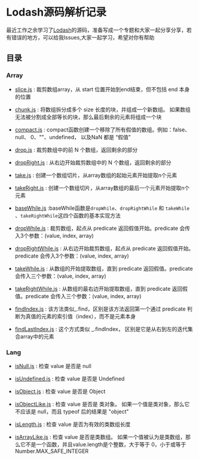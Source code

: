 # Lodash源码解析记录

最近工作之余学习了[Lodash](https://github.com/lodash/lodash)的源码，准备写成一个专题和大家一起分享分享，若有错误的地方，可以给我Issues,大家一起学习，希望对你有帮助

## 目录
### Array

* [slice.js](https://github.com/JILL1231/readLodash/blob/master/Array/slice.js) : 裁剪数组array，从 start 位置开始到end结束，但不包括 end 本身的位置

* [chunk.js](https://github.com/JILL1231/readLodash/blob/master/Array/chunk.js) : 将数组拆分成多个 size 长度的块，并组成一个新数组。 如果数组无法被分割成全部等长的块，那么最后剩余的元素将组成一个块

* [compact.js](https://github.com/JILL1231/readLodash/blob/master/Array/compact.js) : compact函数创建一个移除了所有假值的数组。例如：false、null、 0、""、undefined， 以及NaN 都是 “假值”

* [drop.js](https://github.com/JILL1231/readLodash/blob/master/Array/drop.js) : 裁剪数组中的前 N 个数组，返回剩余的部分

* [dropRight.js](https://github.com/JILL1231/readLodash/blob/master/Array/dropRight.js) : 从右边开始裁剪数组中的 N 个数组，返回剩余的部分

* [take.js](https://github.com/JILL1231/readLodash/blob/master/Array/take.js) : 创建一个数组切片，从array数组的起始元素开始提取n个元素

* [takeRight.js](https://github.com/JILL1231/readLodash/blob/master/Array/takeRight.js) : 创建一个数组切片，从array数组的最后一个元素开始提取n个元素

* [baseWhile.js](https://github.com/JILL1231/readLodash/blob/master/.internal/baseWhile.js) :baseWhile函数是`dropWhile`、`dropRightWhile` 和 `takeWhile` 、`takeRightWhile`这四个函数的基本实现方法 

* [dropWhile.js](https://github.com/JILL1231/readLodash/blob/master/Array/dropWhile.js) : 裁剪数组，起点从 predicate 返回假值开始。predicate 会传入3个参数：(value, index, array)

* [dropRightWhile.js](https://github.com/JILL1231/readLodash/blob/master/Array/dropRightWhile.js) : 从右边开始裁剪数组，起点从 predicate 返回假值开始。predicate 会传入3个参数：(value, index, array)

* [takeWhile.js](https://github.com/JILL1231/readLodash/blob/master/Array/takeWhile.js) : 从数组的开始提取数组，直到 predicate 返回假值。predicate 会传入三个参数：(value, index, array)

* [takeRightWhile.js](https://github.com/JILL1231/readLodash/blob/master/Array/takeRightWhile.js) : 从数组的最右边开始提取数组，直到 predicate 返回假值。predicate 会传入三个参数：(value, index, array)

* [findIndex.js](https://github.com/JILL1231/readLodash/blob/master/Array/findIndex.js) : 该方法类似_.find，区别是该方法返回第一个通过 predicate 判断为真值的元素的索引值（index），而不是元素本身
    
* [findLastIndex.js](https://github.com/JILL1231/readLodash/blob/master/Array/findLastIndex.js) : 这个方式类似 _.findIndex， 区别是它是从右到左的迭代集合array中的元素

### Lang

* [isNull.js](https://github.com/JILL1231/readLodash/blob/master/Lang/isNull.js) : 检查 value 是否是 null

* [isUndefined.js](https://github.com/JILL1231/readLodash/blob/master/Lang/isUndefined.js) : 检查 value 是否是 Undefined

* [isObject.js](https://github.com/JILL1231/readLodash/blob/master/Lang/isObject.js) : 检查 value 是否是 Object

* [isObjectLike.js](https://github.com/JILL1231/readLodash/blob/master/Lang/isObjectLike.js) : 检查 value 是否是 类对象。 如果一个值是类对象，那么它不应该是 null，而且 typeof 后的结果是 "object"

* [isLength.js](https://github.com/JILL1231/readLodash/blob/master/Lang/isLength.js) : 检查 value 是否为有效的类数组长度

* [isArrayLike.js](https://github.com/JILL1231/readLodash/blob/master/Lang/isArrayLike.js) : 检查 value 是否是类数组。 如果一个值被认为是类数组，那么它不是一个函数，并且value.length是个整数，大于等于 0，小于或等于 Number.MAX_SAFE_INTEGER